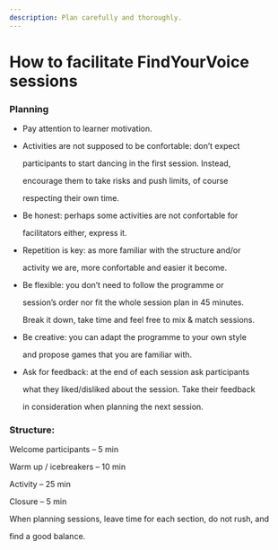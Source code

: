 ```yaml
---
description: Plan carefully and thoroughly.
---
```


# How to facilitate FindYourVoice sessions

### Planning

* Pay attention to learner motivation.
* Activities are not supposed to be confortable: don’t expect

  participants to start dancing in the first session. Instead,

  encourage them to take risks and push limits, of course

  respecting their own time.

* Be honest: perhaps some activities are not confortable for

  facilitators either, express it.

* Repetition is key: as more familiar with the structure and/or

  activity we are, more confortable and easier it become.

* Be flexible: you don’t need to follow the programme or

  session’s order nor fit the whole session plan in 45 minutes.

  Break it down, take time and feel free to mix & match sessions.

* Be creative: you can adapt the programme to your own style

  and propose games that you are familiar with.

* Ask for feedback: at the end of each session ask participants

  what they liked/disliked about the session. Take their feedback

  in consideration when planning the next session.

  

### Structure:

Welcome participants – 5 min

Warm up / icebreakers – 10 min

Activity – 25 min

Closure – 5 min

When planning sessions, leave time for each section, do not rush, and

find a good balance.



